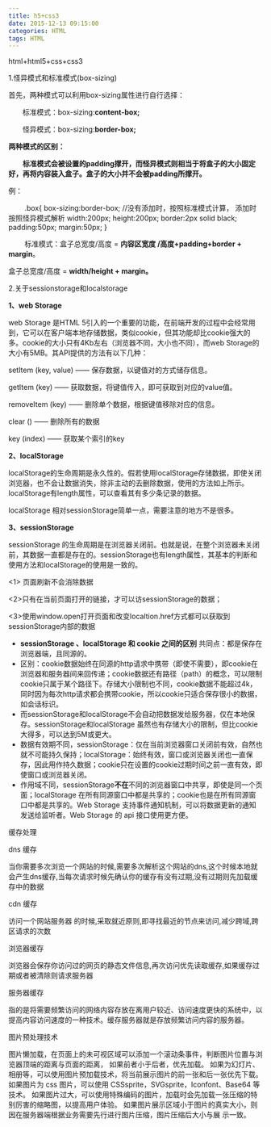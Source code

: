 ```yaml
---
title: h5+css3
date: 2015-12-13 09:15:00
categories: HTML
tags: HTML
---
```

html+html5+css+css3

1.怪异模式和标准模式(box-sizing)

首先，两种模式可以利用box-sizing属性进行自行选择：

　　标准模式：box-sizing:**content-box;**

　　怪异模式：box-sizing:**border-box;**

**两种模式的区别：**

　　**标准模式会被设置的padding撑开，而怪异模式则相当于将盒子的大小固定好，再将内容装入盒子。盒子的大小并不会被padding所撑开。**

例：

　　 .box{
 box-sizing:border-box; //没有添加时，按照标准模式计算， 添加时按照怪异模式解析
 width:200px;
 height:200px;
 border:2px solid black;
 padding:50px;
 margin:50px;
 }

　　 标准模式：盒子总宽度/高度 = **内容区宽度 /高度+padding+border + margin**。

 盒子总宽度/高度 = **width/height + margin。**

2.关于sessionstorage和localstorage

**1、web Storage**

web Storage 是HTML 5引入的一个重要的功能，在前端开发的过程中会经常用到，它可以在客户端本地存储数据，类似cookie，但其功能却比cookie强大的多。cookie的大小只有4Kb左右（浏览器不同，大小也不同），而web Storage的大小有5MB。其API提供的方法有以下几种：

 setItem (key, value) —— 保存数据，以键值对的方式储存信息。

 getItem (key) —— 获取数据，将键值传入，即可获取到对应的value值。

 removeItem (key) —— 删除单个数据，根据键值移除对应的信息。

 clear () —— 删除所有的数据

 key (index) —— 获取某个索引的key

**2、localStorage**

 localStorage的生命周期是永久性的。假若使用localStorage存储数据，即使关闭浏览器，也不会让数据消失，除非主动的去删除数据，使用的方法如上所示。localStorage有length属性，可以查看其有多少条记录的数据。

 localStorage 相对sessionStorage简单一点，需要注意的地方不是很多。

 **3、sessionStorage**

sessionStorage 的生命周期是在浏览器关闭前。也就是说，在整个浏览器未关闭前，其数据一直都是存在的。sessionStorage也有length属性，其基本的判断和使用方法和localStorage的使用是一致的。

 <1> 页面刷新不会消除数据

 <2>只有在当前页面打开的链接，才可以访sessionStorage的数据；

 <3>使用window.open打开页面和改变localtion.href方式都可以获取到sessionStorage内部的数据

- **sessionStorage 、localStorage 和 cookie 之间的区别**
  共同点：都是保存在浏览器端，且同源的。
- 区别：cookie数据始终在同源的http请求中携带（即使不需要），即cookie在浏览器和服务器间来回传递；cookie数据还有路径（path）的概念，可以限制cookie只属于某个路径下。存储大小限制也不同，cookie数据不能超过4k，同时因为每次http请求都会携带cookie，所以cookie只适合保存很小的数据，如会话标识。
- 而sessionStorage和localStorage不会自动把数据发给服务器，仅在本地保存。sessionStorage和localStorage 虽然也有存储大小的限制，但比cookie大得多，可以达到5M或更大。
- 数据有效期不同，sessionStorage：仅在当前浏览器窗口关闭前有效，自然也就不可能持久保持；localStorage：始终有效，窗口或浏览器关闭也一直保存，因此用作持久数据；cookie只在设置的cookie过期时间之前一直有效，即使窗口或浏览器关闭。
- 作用域不同，sessionStorage**不在**不同的浏览器窗口中共享，即使是同一个页面；localStorage 在所有同源窗口中都是共享的；cookie也是在所有同源窗口中都是共享的。Web Storage 支持事件通知机制，可以将数据更新的通知发送给监听者。Web Storage 的 api 接口使用更方便。

缓存处理

dns 缓存

当你需要多次浏览一个网站的时候,需要多次解析这个网站的dns,这个时候本地就会产生dns缓存,当每次请求时候先确认你的缓存有没有过期,没有过期则先加载缓存中的数据

cdn 缓存

访问一个网站服务器 的时候,采取就近原则,即寻找最近的节点来访问,减少跨域,跨区请求的次数

浏览器缓存

浏览器会保存你访问过的网页的静态文件信息,再次访问优先读取缓存,如果缓存过期或者被清除则请求服务器

服务器缓存

指的是将需要频繁访问的网络内容存放在离用户较近、访问速度更快的系统中，以提高内容访问速度的一种技术。缓存服务器就是存放频繁访问内容的服务器。

图片预处理技术

图片懒加载，在页面上的未可视区域可以添加一个滚动条事件，判断图片位置与浏览器顶端的距离与页面的距离，
如果前者小于后者，优先加载。
如果为幻灯片、相册等，可以使用图片预加载技术，将当前展示图片的前一张和后一张优先下载。
如果图片为 css 图片，可以使用 CSSsprite，SVGsprite，Iconfont、Base64 等技术。
如果图片过大，可以使用特殊编码的图片，加载时会先加载一张压缩的特别厉害的缩略图，以提高用户体验。
如果图片展示区域小于图片的真实大小，则因在服务器端根据业务需要先行进行图片压缩，图片压缩后大小与展
示一致。